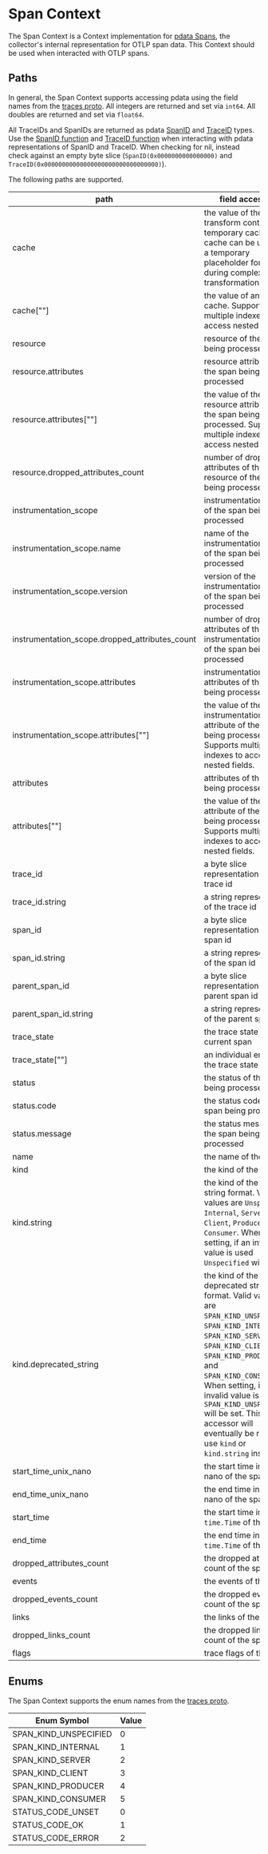 # Span Context

The Span Context is a Context implementation for [pdata Spans](https://github.com/open-telemetry/opentelemetry-collector/tree/main/pdata/ptrace), the collector's internal representation for OTLP span data.  This Context should be used when interacted with OTLP spans.

## Paths
In general, the Span Context supports accessing pdata using the field names from the [traces proto](https://github.com/open-telemetry/opentelemetry-proto/blob/main/opentelemetry/proto/trace/v1/trace.proto).  All integers are returned and set via `int64`.  All doubles are returned and set via `float64`.

All TraceIDs and SpanIDs are returned as pdata [SpanID](https://github.com/open-telemetry/opentelemetry-collector/blob/main/pdata/pcommon/spanid.go) and [TraceID](https://github.com/open-telemetry/opentelemetry-collector/blob/main/pdata/pcommon/traceid.go) types.  Use the [SpanID function](https://github.com/open-telemetry/opentelemetry-collector-contrib/blob/main/pkg/ottl/ottlfuncs/README.md#spanid) and [TraceID function](https://github.com/open-telemetry/opentelemetry-collector-contrib/blob/main/pkg/ottl/ottlfuncs/README.md#traceid) when interacting with pdata representations of SpanID and TraceID.  When checking for nil, instead check against an empty byte slice (`SpanID(0x0000000000000000)` and `TraceID(0x00000000000000000000000000000000)`).  

The following paths are supported.

| path                                           | field accessed                                                                                                                                                                                                                                                                                                                                                            | type                                                                    |
|------------------------------------------------|---------------------------------------------------------------------------------------------------------------------------------------------------------------------------------------------------------------------------------------------------------------------------------------------------------------------------------------------------------------------------|-------------------------------------------------------------------------|
| cache                                          | the value of the current transform context's temporary cache. cache can be used as a temporary placeholder for data during complex transformations                                                                                                                                                                                                                        | pcommon.Map                                                             |
| cache\[""\]                                    | the value of an item in cache. Supports multiple indexes to access nested fields.                                                                                                                                                                                                                                                                                         | string, bool, int64, float64, pcommon.Map, pcommon.Slice, []byte or nil |
| resource                                       | resource of the span being processed                                                                                                                                                                                                                                                                                                                                      | pcommon.Resource                                                        |
| resource.attributes                            | resource attributes of the span being processed                                                                                                                                                                                                                                                                                                                           | pcommon.Map                                                             |
| resource.attributes\[""\]                      | the value of the resource attribute of the span being processed. Supports multiple indexes to access nested fields.                                                                                                                                                                                                                                                       | string, bool, int64, float64, pcommon.Map, pcommon.Slice, []byte or nil |
| resource.dropped_attributes_count              | number of dropped attributes of the resource of the span being processed                                                                                                                                                                                                                                                                                                  | int64                                                                   |
| instrumentation_scope                          | instrumentation scope of the span being processed                                                                                                                                                                                                                                                                                                                         | pcommon.InstrumentationScope                                            |
| instrumentation_scope.name                     | name of the instrumentation scope of the span being processed                                                                                                                                                                                                                                                                                                             | string                                                                  |
| instrumentation_scope.version                  | version of the instrumentation scope of the span being processed                                                                                                                                                                                                                                                                                                          | string                                                                  |
| instrumentation_scope.dropped_attributes_count | number of dropped attributes of the instrumentation scope of the span being processed                                                                                                                                                                                                                                                                                     | int64                                                                   |
| instrumentation_scope.attributes               | instrumentation scope attributes of the span being processed                                                                                                                                                                                                                                                                                                              | pcommon.Map                                                             |
| instrumentation_scope.attributes\[""\]         | the value of the instrumentation scope attribute of the span being processed. Supports multiple indexes to access nested fields.                                                                                                                                                                                                                                          | string, bool, int64, float64, pcommon.Map, pcommon.Slice, []byte or nil |
| attributes                                     | attributes of the span being processed                                                                                                                                                                                                                                                                                                                                    | pcommon.Map                                                             |
| attributes\[""\]                               | the value of the attribute of the span being processed. Supports multiple indexes to access nested fields.                                                                                                                                                                                                                                                                | string, bool, int64, float64, pcommon.Map, pcommon.Slice, []byte or nil |
| trace_id                                       | a byte slice representation of the trace id                                                                                                                                                                                                                                                                                                                               | pcommon.TraceID                                                         |
| trace_id.string                                | a string representation of the trace id                                                                                                                                                                                                                                                                                                                                   | string                                                                  |
| span_id                                        | a byte slice representation of the span id                                                                                                                                                                                                                                                                                                                                | pcommon.SpanID                                                          |
| span_id.string                                 | a string representation of the span id                                                                                                                                                                                                                                                                                                                                    | string                                                                  |
| parent_span_id                                 | a byte slice representation of the parent span id                                                                                                                                                                                                                                                                                                                         | pcommon.SpanID                                                          |
| parent_span_id.string                          | a string representation of the parent span id                                                                                                                                                                                                                                                                                                                             | string                                                                  |
| trace_state                                    | the trace state of the current span                                                                                                                                                                                                                                                                                                                                       | string                                                                  |
| trace_state\[""\]                              | an individual entry in the trace state                                                                                                                                                                                                                                                                                                                                    | string                                                                  |
| status                                         | the status of the span being processed                                                                                                                                                                                                                                                                                                                                    | ptrace.Status                                                           |
| status.code                                    | the status code of the span being processed                                                                                                                                                                                                                                                                                                                               | int64                                                                   |
| status.message                                 | the status message of the span being processed                                                                                                                                                                                                                                                                                                                            | string                                                                  |
| name                                           | the name of the span                                                                                                                                                                                                                                                                                                                                                      | string                                                                  |
| kind                                           | the kind of the span                                                                                                                                                                                                                                                                                                                                                      | int64                                                                   |
| kind.string                                    | the kind of the span in string format.  Valid values are `Unspecified`, `Internal`, `Server`, `Client`, `Producer`, and `Consumer`.  When setting, if an invalid value is used `Unspecified` will be set.                                                                                                                                                                 | string                                                                  |
| kind.deprecated_string                         | the kind of the span in deprecated string format.  Valid values are `SPAN_KIND_UNSPECIFIED`, `SPAN_KIND_INTERNAL`, `SPAN_KIND_SERVER`, `SPAN_KIND_CLIENT`, `SPAN_KIND_PRODUCER`, and `SPAN_KIND_CONSUMER`.  When setting, if an invalid value is used `SPAN_KIND_UNSPECIFIED` will be set. This accessor will eventually be removed, use `kind` or `kind.string` instead. | string                                                                  |
| start_time_unix_nano                           | the start time in unix nano of the span                                                                                                                                                                                                                                                                                                                                   | int64                                                                   |
| end_time_unix_nano                             | the end time in unix nano of the span                                                                                                                                                                                                                                                                                                                                     | int64                                                                   |
| start_time                                     | the start time in `time.Time` of the span                                                                                                                                                                                                                                                                                                                                 | `time.Time`                                                                   |
| end_time                                       | the end time in `time.Time` of the span                                                                                                                                                                                                                                                                                                                                   | `time.Time`                                                                   |
| dropped_attributes_count                       | the dropped attributes count of the span                                                                                                                                                                                                                                                                                                                                  | int64                                                                   |
| events                                         | the events of the span                                                                                                                                                                                                                                                                                                                                                    | ptrace.SpanEventSlice                                                   |
| dropped_events_count                           | the dropped events count of the span                                                                                                                                                                                                                                                                                                                                      | int64                                                                   |
| links                                          | the links of the span                                                                                                                                                                                                                                                                                                                                                     | ptrace.SpanLinkSlice                                                    |
| dropped_links_count                            | the dropped links count of the span                                                                                                                                                                                                                                                                                                                                       | int64                                                                   |
| flags                                         | trace flags of the span | int64                                                                   |


## Enums

The Span Context supports the enum names from the [traces proto](https://github.com/open-telemetry/opentelemetry-proto/blob/main/opentelemetry/proto/trace/v1/trace.proto).

| Enum Symbol           | Value |
|-----------------------|-------|
| SPAN_KIND_UNSPECIFIED | 0     |
| SPAN_KIND_INTERNAL    | 1     |
| SPAN_KIND_SERVER      | 2     |
| SPAN_KIND_CLIENT      | 3     |
| 	SPAN_KIND_PRODUCER   | 4     |
| 	SPAN_KIND_CONSUMER   | 5     |
| 	STATUS_CODE_UNSET    | 0     |
| 	STATUS_CODE_OK       | 1     |
| 	STATUS_CODE_ERROR    | 2     |
